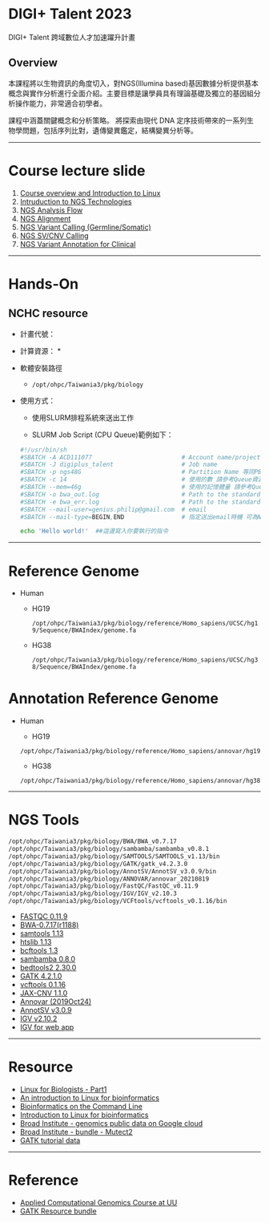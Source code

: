 # DIGI+ Talent 2023

DIGI+ Talent 跨域數位人才加速躍升計畫

## Overview
本課程將以生物資訊的角度切入，對NGS(Illumina based)基因數據分析提供基本概念與實作分析進行全面介紹。主要目標是讓學員具有理論基礎及獨立的基因組分析操作能力，非常適合初學者。

課程中涵蓋關鍵概念和分析策略。 將探索由現代 DNA 定序技術帶來的一系列生物學問題，包括序列比對，遺傳變異鑑定，結構變異分析等。

---
# Course lecture slide

1. [Course overview and Introduction to Linux](https://drive.google.com/drive/folders/13_ElQoSCvJEk_lITBI4wrCJnSl3SYHaP?usp=sharing)
2. [Intruduction to NGS Technologies](https://drive.google.com/drive/folders/134S_LUQintkJip_h2Jemzp9hEB-IOw5h?usp=sharing) 
3. [NGS Analysis Flow](https://drive.google.com/drive/folders/13NQv_78LQRTGqhgr2N4BYEahca4GBWQ9?usp=sharing)
4. [NGS Alignment](https://drive.google.com/drive/folders/12v-b9e-CuwqJB4BMgOZuNR-_p2U9zeRJ?usp=sharing)
5. [NGS Variant Calling (Germline/Somatic)](https://drive.google.com/drive/folders/12uae8UALumiad3Mfcu28-YQgFF-9sK_v?usp=sharing)
6. [NGS SV/CNV Calling](https://drive.google.com/drive/folders/13CBuwXSqaFu1mfrwe6cJIMKzLahdQdrq?usp=sharing)
7. [NGS Variant Annotation for Clinical](https://drive.google.com/drive/folders/13ZsuRIlwu6voQv8_sIRzJLDaz8iATdmB?usp=sharing)

---
# Hands-On

## NCHC resource

* 計畫代號：

* 計算資源：
  * 

* 軟體安裝路徑
  * `/opt/ohpc/Taiwania3/pkg/biology`

* 使用方式：
  * 使用SLURM排程系統來送出工作
 
  * SLURM Job Script (CPU Queue)範例如下：

  ```bash
  #!/usr/bin/sh
  #SBATCH -A ACD111077                         # Account name/project number
  #SBATCH -J digiplus_talent                   # Job name
  #SBATCH -p ngs48G                            # Partition Name 等同PBS裡面的 -q Queue name
  #SBATCH -c 14                                # 使用的數 請參考Queue資源設定 
  #SBATCH --mem=46g                            # 使用的記憶體量 請參考Queue資源設定
  #SBATCH -o bwa_out.log                       # Path to the standard output file 
  #SBATCH -e bwa_err.log                       # Path to the standard error ouput file
  #SBATCH --mail-user=genius.philip@gmail.com  # email
  #SBATCH --mail-type=BEGIN,END                # 指定送出email時機 可為NONE, BEGIN, END, FAIL, REQUEUE, ALL

  echo 'Hello world!'  ##這邊寫入你要執行的指令
  ```


---
# Reference Genome
* Human
  * HG19

    `/opt/ohpc/Taiwania3/pkg/biology/reference/Homo_sapiens/UCSC/hg19/Sequence/BWAIndex/genome.fa`

  * HG38

    `/opt/ohpc/Taiwania3/pkg/biology/reference/Homo_sapiens/UCSC/hg38/Sequence/BWAIndex/genome.fa`

# Annotation Reference Genome

* Human

  * HG19
  
  `/opt/ohpc/Taiwania3/pkg/biology/reference/Homo_sapiens/annovar/hg19`

  * HG38

  `/opt/ohpc/Taiwania3/pkg/biology/reference/Homo_sapiens/annovar/hg38`


---
# NGS Tools

```bash
/opt/ohpc/Taiwania3/pkg/biology/BWA/BWA_v0.7.17
/opt/ohpc/Taiwania3/pkg/biology/sambamba/sambamba_v0.8.1
/opt/ohpc/Taiwania3/pkg/biology/SAMTOOLS/SAMTOOLS_v1.13/bin
/opt/ohpc/Taiwania3/pkg/biology/GATK/gatk_v4.2.3.0
/opt/ohpc/Taiwania3/pkg/biology/AnnotSV/AnnotSV_v3.0.9/bin
/opt/ohpc/Taiwania3/pkg/biology/ANNOVAR/annovar_20210819
/opt/ohpc/Taiwania3/pkg/biology/FastQC/FastQC_v0.11.9
/opt/ohpc/Taiwania3/pkg/biology/IGV/IGV_v2.10.3
/opt/ohpc/Taiwania3/pkg/biology/VCFtools/vcftools_v0.1.16/bin
```

* [FASTQC 0.11.9](https://www.bioinformatics.babraham.ac.uk/projects/download.html#fastqc)
* [BWA-0.7.17(r1188)](https://github.com/lh3/bwa)
* [samtools 1.13](https://github.com/samtools/samtools)
* [htslib 1.13](https://github.com/samtools/htslib)
* [bcftools 1.3](https://github.com/samtools/bcftools)
* [sambamba 0.8.0](https://github.com/biod/sambamba)
* [bedtools2 2.30.0](https://github.com/arq5x/bedtools2)
* [GATK 4.2.1.0](https://github.com/broadinstitute/gatk/releases)
* [vcftools 0.1.16](https://github.com/vcftools/vcftools)
* [JAX-CNV 1.1.0](https://github.com/wanpinglee/JAX-CNV)
* [Annovar (2019Oct24)](https://www.openbioinformatics.org/annovar/annovar_download_form.php)
* [AnnotSV v3.0.9 ](https://github.com/lgmgeo/AnnotSV)
* [IGV v2.10.2](https://software.broadinstitute.org/software/igv/download)
* [IGV for web app](https://igv.org/)

---
# Resource

* [Linux for Biologists - Part1](https://biohpc.cornell.edu/lab/doc/linux_workshop_part1.pdf)
* [An introduction to Linux for bioinformatics](https://sites.ualberta.ca/~stothard/downloads/linux_for_bioinformatics.pdf)
* [Bioinformatics on the Command Line](https://vicbioinformatics.com/documents/command-line/#/)
* [Introduction to Linux for bioinformatics](https://www.bits.vib.be/training-list/112-bits/training/upcoming-trainings/124-linux-for-bioinformatics)
* [Broad Institute - genomics public data on Google cloud](https://console.cloud.google.com/storage/browser/genomics-public-data;tab=objects?pli=1&prefix=&forceOnObjectsSortingFiltering=false)
* [Broad Institute - bundle - Mutect2]([shorturl.at/knuN3](https://gatk.broadinstitute.org/hc/en-us/articles/360037593851-Mutect2))
* [GATK tutorial data](https://drive.google.com/drive/folders/1aBcbV_Hlyg0wOOmZDDSBeIc0uw1r3f_w)

---
# Reference

* [Applied Computational Genomics Course at UU](https://bioinformaticsonline.com/bookmarks/view/42468/applied-computational-genomics-course-at-uu-spring-2020)
* [GATK Resource bundle](https://gatk.broadinstitute.org/hc/en-us/articles/360035890811-Resource-bundle)
